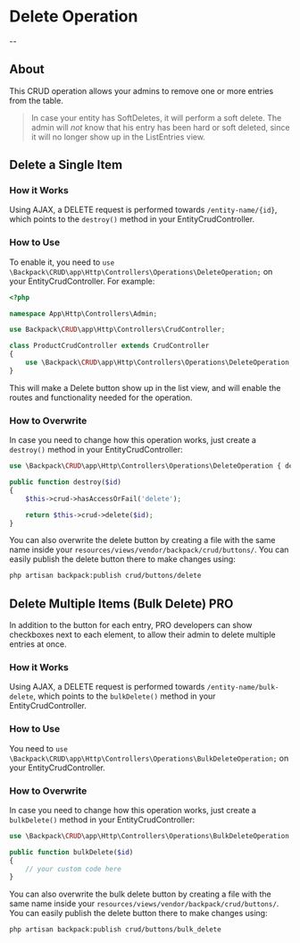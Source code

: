 # Delete Operation

--

<a name="about"></a>
## About

This CRUD operation allows your admins to remove one or more entries from the table. 

>In case your entity has SoftDeletes, it will perform a soft delete. The admin will _not_ know that his entry has been hard or soft deleted, since it will no longer show up in the ListEntries view.

<a name="delete-a-single-item"></a>
## Delete a Single Item

<a name="how-it-works"></a>
### How it Works

Using AJAX, a DELETE request is performed towards ```/entity-name/{id}```, which points to the ```destroy()``` method in your EntityCrudController.

<a name="enabling"></a>
### How to Use

To enable it, you need to ```use \Backpack\CRUD\app\Http\Controllers\Operations\DeleteOperation;``` on your EntityCrudController. For example:

```php
<?php

namespace App\Http\Controllers\Admin;

use Backpack\CRUD\app\Http\Controllers\CrudController;

class ProductCrudController extends CrudController
{
    use \Backpack\CRUD\app\Http\Controllers\Operations\DeleteOperation;
}
```

This will make a Delete button show up in the list view, and will enable the routes and functionality needed for the operation.

<a name="how-to-overwrite"></a>
### How to Overwrite

In case you need to change how this operation works, just create a ```destroy()``` method in your EntityCrudController:

```php
use \Backpack\CRUD\app\Http\Controllers\Operations\DeleteOperation { destroy as traitDestroy; }

public function destroy($id)
{
    $this->crud->hasAccessOrFail('delete');

    return $this->crud->delete($id);
}
```

You can also overwrite the delete button by creating a file with the same name inside your ```resources/views/vendor/backpack/crud/buttons/```. You can easily publish the delete button there to make changes using:

```zsh
php artisan backpack:publish crud/buttons/delete
```

<a name="delete-multiple-items-bulk-delete"></a>
## Delete Multiple Items (Bulk Delete) <span class="badge badge-info">PRO</span>

In addition to the button for each entry, <span class="badge badge-info">PRO</span> developers can show checkboxes next to each element, to allow their admin to delete multiple entries at once.


<a name="how-it-works"></a>
### How it Works

Using AJAX, a DELETE request is performed towards ```/entity-name/bulk-delete```, which points to the ```bulkDelete()``` method in your EntityCrudController.

<a name="enabling"></a>
### How to Use

You need to ```use \Backpack\CRUD\app\Http\Controllers\Operations\BulkDeleteOperation;``` on your EntityCrudController.

<a name="how-to-overwrite"></a>
### How to Overwrite

In case you need to change how this operation works, just create a ```bulkDelete()``` method in your EntityCrudController:

```php
use \Backpack\CRUD\app\Http\Controllers\Operations\BulkDeleteOperation { bulkDelete as traitBulkDelete; }

public function bulkDelete($id)
{
    // your custom code here
}
```

You can also overwrite the bulk delete button by creating a file with the same name inside your ```resources/views/vendor/backpack/crud/buttons/```. You can easily publish the delete button there to make changes using:

```zsh
php artisan backpack:publish crud/buttons/bulk_delete
```
